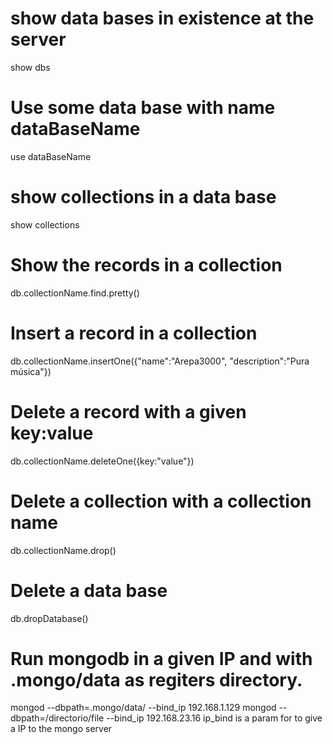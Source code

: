 # show data bases in existence at the server

show dbs

# Use some data base with name dataBaseName

use dataBaseName

# show collections in a data base

show collections

# Show the records in a collection 

db.collectionName.find.pretty()

# Insert a record in a collection 

db.collectionName.insertOne({"name":"Arepa3000", "description":"Pura música"})

# Delete a record with a given key:value

db.collectionName.deleteOne({key:"value"})

# Delete a collection with a collection name 

db.collectionName.drop()

# Delete a data base

db.dropDatabase()

# Run mongodb in a given IP and with .mongo/data as regiters directory.

mongod --dbpath=.mongo/data/ --bind_ip 192.168.1.129
mongod --dbpath=/directorio/file --bind_ip 192.168.23.16
ip_bind is a param for to give a IP to the mongo server

